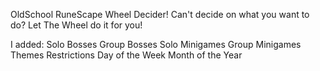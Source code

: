 OldSchool RuneScape Wheel Decider!
Can't decide on what you want to do? Let The Wheel do it for you!

I added: 
Solo Bosses
Group Bosses
Solo Minigames
Group Minigames
Themes
Restrictions
Day of the Week
Month of the Year
